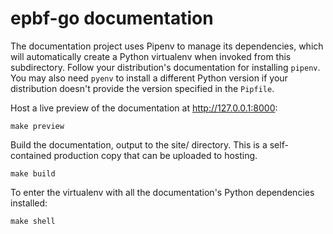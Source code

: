 # epbf-go documentation

The documentation project uses Pipenv to manage its dependencies, which will
automatically create a Python virtualenv when invoked from this subdirectory.
Follow your distribution's documentation for installing `pipenv`. You may also
need `pyenv` to install a different Python version if your distribution doesn't
provide the version specified in the `Pipfile`.

Host a live preview of the documentation at http://127.0.0.1:8000:

`make preview`

Build the documentation, output to the site/ directory. This is a self-contained
production copy that can be uploaded to hosting.

`make build`

To enter the virtualenv with all the documentation's Python dependencies
installed:

`make shell`

